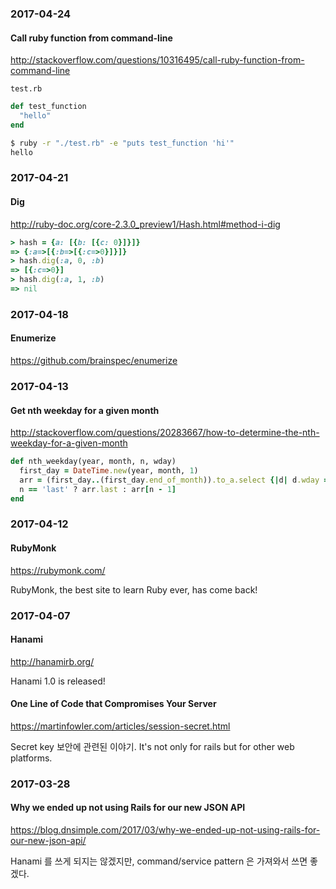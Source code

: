 ### 2017-04-24

#### Call ruby function from command-line

http://stackoverflow.com/questions/10316495/call-ruby-function-from-command-line

`test.rb`
```ruby
def test_function
  "hello"
end
```

```bash
$ ruby -r "./test.rb" -e "puts test_function 'hi'"
hello
```


### 2017-04-21

#### Dig

http://ruby-doc.org/core-2.3.0_preview1/Hash.html#method-i-dig

```ruby
> hash = {a: [{b: [{c: 0}]}]}
=> {:a=>[{:b=>[{:c=>0}]}]}
> hash.dig(:a, 0, :b)
=> [{:c=>0}]
> hash.dig(:a, 1, :b)
=> nil
```


### 2017-04-18

#### Enumerize

https://github.com/brainspec/enumerize


### 2017-04-13

#### Get nth weekday for a given month

http://stackoverflow.com/questions/20283667/how-to-determine-the-nth-weekday-for-a-given-month

```ruby
def nth_weekday(year, month, n, wday)
  first_day = DateTime.new(year, month, 1)
  arr = (first_day..(first_day.end_of_month)).to_a.select {|d| d.wday == wday }
  n == 'last' ? arr.last : arr[n - 1]
end
```


### 2017-04-12

#### RubyMonk

https://rubymonk.com/

RubyMonk, the best site to learn Ruby ever, has come back!


### 2017-04-07

#### Hanami

http://hanamirb.org/

Hanami 1.0 is released!

#### One Line of Code that Compromises Your Server

https://martinfowler.com/articles/session-secret.html

Secret key 보안에 관련된 이야기. It's not only for rails but for other web platforms.


### 2017-03-28

#### Why we ended up not using Rails for our new JSON API

https://blog.dnsimple.com/2017/03/why-we-ended-up-not-using-rails-for-our-new-json-api/

Hanami 를 쓰게 되지는 않겠지만, command/service pattern 은 가져와서 쓰면 좋겠다.
